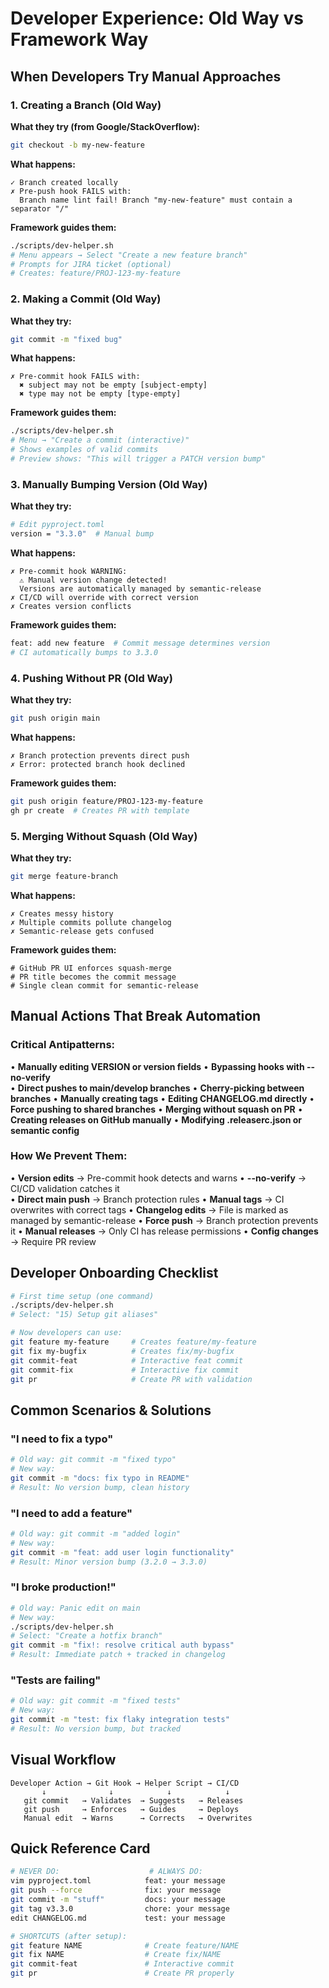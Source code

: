 # Developer Experience: Old Way vs Framework Way

## When Developers Try Manual Approaches

### 1. Creating a Branch (Old Way)

**What they try (from Google/StackOverflow):**
```bash
git checkout -b my-new-feature
```

**What happens:**
```
✓ Branch created locally
✗ Pre-push hook FAILS with:
  Branch name lint fail! Branch "my-new-feature" must contain a separator "/"
```

**Framework guides them:**
```bash
./scripts/dev-helper.sh
# Menu appears → Select "Create a new feature branch"
# Prompts for JIRA ticket (optional)
# Creates: feature/PROJ-123-my-feature
```

### 2. Making a Commit (Old Way)

**What they try:**
```bash
git commit -m "fixed bug"
```

**What happens:**
```
✗ Pre-commit hook FAILS with:
  ✖ subject may not be empty [subject-empty]
  ✖ type may not be empty [type-empty]
```

**Framework guides them:**
```bash
./scripts/dev-helper.sh
# Menu → "Create a commit (interactive)"
# Shows examples of valid commits
# Preview shows: "This will trigger a PATCH version bump"
```

### 3. Manually Bumping Version (Old Way)

**What they try:**
```bash
# Edit pyproject.toml
version = "3.3.0"  # Manual bump
```

**What happens:**
```
✗ Pre-commit hook WARNING:
  ⚠️ Manual version change detected!
  Versions are automatically managed by semantic-release
✗ CI/CD will override with correct version
✗ Creates version conflicts
```

**Framework guides them:**
```bash
feat: add new feature  # Commit message determines version
# CI automatically bumps to 3.3.0
```

### 4. Pushing Without PR (Old Way)

**What they try:**
```bash
git push origin main
```

**What happens:**
```
✗ Branch protection prevents direct push
✗ Error: protected branch hook declined
```

**Framework guides them:**
```bash
git push origin feature/PROJ-123-my-feature
gh pr create  # Creates PR with template
```

### 5. Merging Without Squash (Old Way)

**What they try:**
```bash
git merge feature-branch
```

**What happens:**
```
✗ Creates messy history
✗ Multiple commits pollute changelog
✗ Semantic-release gets confused
```

**Framework guides them:**
```
# GitHub PR UI enforces squash-merge
# PR title becomes the commit message
# Single clean commit for semantic-release
```

## Manual Actions That Break Automation

### Critical Antipatterns:
• **Manually editing VERSION or version fields**
• **Bypassing hooks with --no-verify**  
• **Direct pushes to main/develop branches**
• **Cherry-picking between branches**
• **Manually creating tags**
• **Editing CHANGELOG.md directly**
• **Force pushing to shared branches**
• **Merging without squash on PR**
• **Creating releases on GitHub manually**
• **Modifying .releaserc.json or semantic config**

### How We Prevent Them:

• **Version edits** → Pre-commit hook detects and warns
• **--no-verify** → CI/CD validation catches it  
• **Direct main push** → Branch protection rules
• **Manual tags** → CI overwrites with correct tags
• **Changelog edits** → File is marked as managed by semantic-release
• **Force push** → Branch protection prevents it
• **Manual releases** → Only CI has release permissions
• **Config changes** → Require PR review

## Developer Onboarding Checklist

```bash
# First time setup (one command)
./scripts/dev-helper.sh
# Select: "15) Setup git aliases"

# Now developers can use:
git feature my-feature     # Creates feature/my-feature
git fix my-bugfix          # Creates fix/my-bugfix  
git commit-feat            # Interactive feat commit
git commit-fix             # Interactive fix commit
git pr                     # Create PR with validation
```

## Common Scenarios & Solutions

### "I need to fix a typo"
```bash
# Old way: git commit -m "fixed typo"
# New way:
git commit -m "docs: fix typo in README"
# Result: No version bump, clean history
```

### "I need to add a feature"
```bash
# Old way: git commit -m "added login"  
# New way:
git commit -m "feat: add user login functionality"
# Result: Minor version bump (3.2.0 → 3.3.0)
```

### "I broke production!"
```bash
# Old way: Panic edit on main
# New way:
./scripts/dev-helper.sh
# Select: "Create a hotfix branch"
git commit -m "fix!: resolve critical auth bypass"
# Result: Immediate patch + tracked in changelog
```

### "Tests are failing"
```bash
# Old way: git commit -m "fixed tests"
# New way:  
git commit -m "test: fix flaky integration tests"
# Result: No version bump, but tracked
```

## Visual Workflow

```
Developer Action → Git Hook → Helper Script → CI/CD
       ↓              ↓            ↓            ↓
   git commit   → Validates  → Suggests   → Releases
   git push     → Enforces   → Guides     → Deploys
   Manual edit  → Warns      → Corrects   → Overwrites
```

## Quick Reference Card

```bash
# NEVER DO:                    # ALWAYS DO:
vim pyproject.toml            feat: your message
git push --force              fix: your message  
git commit -m "stuff"         docs: your message
git tag v3.3.0                chore: your message
edit CHANGELOG.md             test: your message

# SHORTCUTS (after setup):
git feature NAME              # Create feature/NAME
git fix NAME                  # Create fix/NAME
git commit-feat               # Interactive commit
git pr                        # Create PR properly
```
